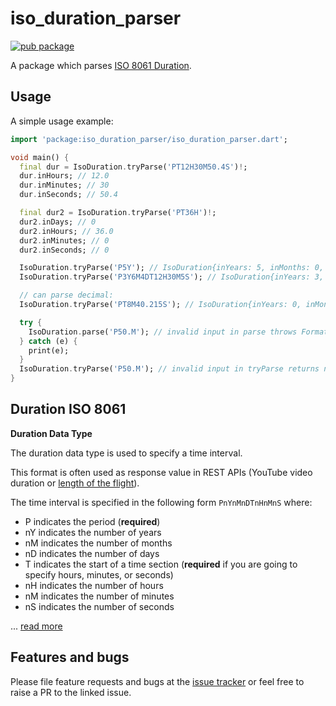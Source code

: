 # iso_duration_parser

[![pub package](https://img.shields.io/pub/v/iso_duration_parser.svg)](https://pub.dev/packages/iso_duration_parser)

A package which parses [ISO 8061 Duration](https://en.wikipedia.org/wiki/ISO_8601#Durations).

## Usage

A simple usage example:

```dart
import 'package:iso_duration_parser/iso_duration_parser.dart';

void main() {
  final dur = IsoDuration.tryParse('PT12H30M50.4S')!;
  dur.inHours; // 12.0
  dur.inMinutes; // 30
  dur.inSeconds; // 50.4

  final dur2 = IsoDuration.tryParse('PT36H')!;
  dur2.inDays; // 0
  dur2.inHours; // 36.0
  dur2.inMinutes; // 0
  dur2.inSeconds; // 0

  IsoDuration.tryParse('P5Y'); // IsoDuration{inYears: 5, inMonths: 0, inWeeks: 0, inDays: 0, inHours: 0, inMinutes: 0, inSeconds: 0};
  IsoDuration.tryParse('P3Y6M4DT12H30M5S'); // IsoDuration{inYears: 3, inMonths: 6, inWeeks: 0, inDays: 4, inHours: 12, inMinutes: 30, inSeconds: 5};

  // can parse decimal:
  IsoDuration.tryParse('PT8M40.215S'); // IsoDuration{inYears: 0, inMonths: 0, inWeeks: 0, inDays: 0, inHours: 0, inMinutes: 8, inSeconds: 40.215};

  try {
    IsoDuration.parse('P50.M'); // invalid input in parse throws FormatException
  } catch (e) {
    print(e);
  }
  IsoDuration.tryParse('P50.M'); // invalid input in tryParse returns null
}
```

## Duration ISO 8061

**Duration Data Type**

The duration data type is used to specify a time interval.

This format is often used as response value in REST APIs (YouTube video duration or [length of the flight](https://developers.amadeus.com/self-service/category/air/api-doc/flight-offers-search/api-reference)).

The time interval is specified in the following form `PnYnMnDTnHnMnS` where:</br>
- P indicates the period (**required**)</br>
- nY indicates the number of years</br>
- nM indicates the number of months</br>
- nD indicates the number of days</br>
- T indicates the start of a time section (**required** if you are going to specify hours, minutes, or seconds)</br>
- nH indicates the number of hours</br>
- nM indicates the number of minutes</br>
- nS indicates the number of seconds</br>

... [read more](http://www.datypic.com/sc/xsd/t-xsd_duration.html)

## Features and bugs

Please file feature requests and bugs at the [issue tracker](https://github.com/mzdm/iso_duration_parser/issues) or feel free to raise a PR to the linked issue.
